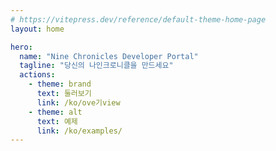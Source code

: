 ```yaml
---
# https://vitepress.dev/reference/default-theme-home-page
layout: home

hero:
  name: "Nine Chronicles Developer Portal"
  tagline: "당신의 나인크로니클을 만드세요"
  actions:
    - theme: brand
      text: 둘러보기
      link: /ko/ove기view
    - theme: alt
      text: 예제
      link: /ko/examples/
---
```

